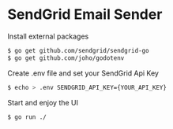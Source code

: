 # SendGrid Email Sender

Install external packages

```sh
$ go get github.com/sendgrid/sendgrid-go
$ go get github.com/joho/godotenv
```

Create .env file and set your SendGrid Api Key

```sh
$ echo > .env SENDGRID_API_KEY={YOUR_API_KEY}
```

Start and enjoy the UI

```sh
$ go run ./
```